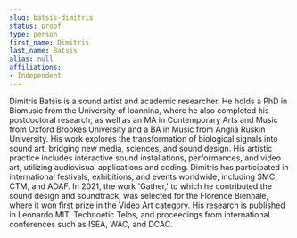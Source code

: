 ```yaml
---
slug: batsis-dimitris
status: proof
type: person
first_name: Dimitris
last_name: Batsis
alias: null
affiliations:
- Independent
---
```


Dimitris Batsis is a sound artist and academic researcher. He holds a PhD in Biomusic from the University of Ioannina, where he also completed his postdoctoral research, as well as an MA in Contemporary Arts and Music from Oxford Brookes University and a BA in Music from Anglia Ruskin University. His work explores the transformation of biological signals into sound art, bridging new media, sciences, and sound design. His artistic practice includes interactive sound installations, performances, and video art, utilizing audiovisual applications and coding. Dimitris has participated in international festivals, exhibitions, and events worldwide, including SMC, CTM, and ADAF. In 2021, the work 'Gather,' to which he contributed the sound design and soundtrack, was selected for the Florence Biennale, where it won first prize in the Video Art category. His research is published in Leonardo MIT, Technoetic Telos, and proceedings from international conferences such as ISEA, WAC, and DCAC.

